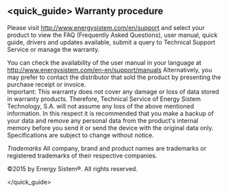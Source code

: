 ## <quick_guide> Warranty procedure

Please visit http://www.energysistem.com/en/support and select your product to view the FAQ (Frequently Asked Questions), user manual, quick guide, drivers and updates available, submit a query to Technical Support Service or manage the warranty.

You can check the availability of the user manual in your language at http://www.energysistem.com/en-en/support/manuals
Alternatively, you may prefer to contact the distributor that sold the product by presenting the purchase receipt or invoice.  
Important: This warranty does not cover any damage or loss of data stored in warranty products. Therefore, Technical Service of Energy Sistem Technology, S.A. will not assume any loss of the above mentioned information. In this respect it is recommended that you make a backup of your data and remove any personal data from the product's internal memory before you send it or send the device with the original data only.  
Specifications are subject to change without notice.  

*Trademarks* All company, brand and product names are trademarks or registered trademarks of their respective companies.

©2015 by Energy Sistem®. All rights reserved.

</quick_guide>
